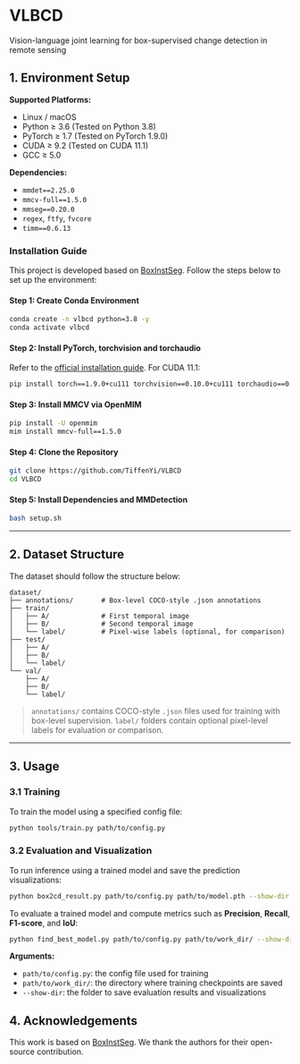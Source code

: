 # VLBCD

Vision-language joint learning for  box-supervised change detection in remote sensing

## 1. Environment Setup

**Supported Platforms:**

- Linux / macOS
- Python ≥ 3.6 (Tested on Python 3.8)
- PyTorch ≥ 1.7 (Tested on PyTorch 1.9.0)
- CUDA ≥ 9.2 (Tested on CUDA 11.1)
- GCC ≥ 5.0

**Dependencies:**

- `mmdet==2.25.0`
- `mmcv-full==1.5.0`
- `mmseg==0.20.0`
- `regex`, `ftfy`, `fvcore`
- `timm==0.6.13`

### Installation Guide

This project is developed based on [BoxInstSeg](https://github.com/LiWentomng/BoxInstSeg). Follow the steps below to set up the environment:

#### Step 1: Create Conda Environment

```bash
conda create -n vlbcd python=3.8 -y
conda activate vlbcd
```

#### Step 2: Install PyTorch, torchvision and torchaudio

Refer to the [official installation guide](https://pytorch.org/get-started/previous-versions/). For CUDA 11.1:

```bash
pip install torch==1.9.0+cu111 torchvision==0.10.0+cu111 torchaudio==0.9.0 -f https://download.pytorch.org/whl/torch_stable.html
```

#### Step 3: Install MMCV via OpenMIM

```bash
pip install -U openmim
mim install mmcv-full==1.5.0
```

#### Step 4: Clone the Repository

```bash
git clone https://github.com/TiffenYi/VLBCD
cd VLBCD
```

#### Step 5: Install Dependencies and MMDetection

```bash
bash setup.sh
```

------

## 2. Dataset Structure

The dataset should follow the structure below:

```
dataset/
├── annotations/       # Box-level COCO-style .json annotations
├── train/
│   ├── A/             # First temporal image
│   ├── B/             # Second temporal image
│   └── label/         # Pixel-wise labels (optional, for comparison)
├── test/
│   ├── A/             
│   ├── B/           
│   └── label/  
└── val/
    ├── A/
    ├── B/
    └── label/
```

> `annotations/` contains COCO-style `.json` files used for training with box-level supervision.
>  `label/` folders contain optional pixel-level labels for evaluation or comparison.

------

## 3. Usage

### 3.1 Training

To train the model using a specified config file:

```bash
python tools/train.py path/to/config.py
```

### 3.2 Evaluation and Visualization

To run inference using a trained model and save the prediction visualizations:

```bash
python box2cd_result.py path/to/config.py path/to/model.pth --show-dir path/to/output_images/
```

To evaluate a trained model and compute metrics such as **Precision**, **Recall**, **F1-score**, and **IoU**:

```bash
python find_best_model.py path/to/config.py path/to/work_dir/ --show-dir path/to/output_results/
```

**Arguments:**

- `path/to/config.py`: the config file used for training
- `path/to/work_dir/`: the directory where training checkpoints are saved
- `--show-dir`: the folder to save evaluation results and visualizations

## 4. Acknowledgements

This work is based on [BoxInstSeg](https://github.com/LiWentomng/BoxInstSeg). We thank the authors for their open-source contribution.



